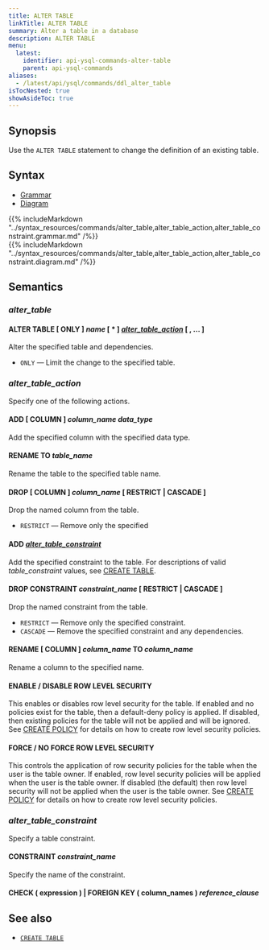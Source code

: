 ```yaml
---
title: ALTER TABLE
linkTitle: ALTER TABLE
summary: Alter a table in a database
description: ALTER TABLE
menu:
  latest:
    identifier: api-ysql-commands-alter-table
    parent: api-ysql-commands
aliases:
  - /latest/api/ysql/commands/ddl_alter_table
isTocNested: true
showAsideToc: true
---
```


## Synopsis

Use the `ALTER TABLE` statement to change the definition of an existing table.

## Syntax

<ul class="nav nav-tabs nav-tabs-yb">
  <li >
    <a href="#grammar" class="nav-link active" id="grammar-tab" data-toggle="tab" role="tab" aria-controls="grammar" aria-selected="true">
      <i class="fas fa-file-alt" aria-hidden="true"></i>
      Grammar
    </a>
  </li>
  <li>
    <a href="#diagram" class="nav-link" id="diagram-tab" data-toggle="tab" role="tab" aria-controls="diagram" aria-selected="false">
      <i class="fas fa-project-diagram" aria-hidden="true"></i>
      Diagram
    </a>
  </li>
</ul>

<div class="tab-content">
  <div id="grammar" class="tab-pane fade show active" role="tabpanel" aria-labelledby="grammar-tab">
    {{% includeMarkdown "../syntax_resources/commands/alter_table,alter_table_action,alter_table_constraint.grammar.md" /%}}
  </div>
  <div id="diagram" class="tab-pane fade" role="tabpanel" aria-labelledby="diagram-tab">
    {{% includeMarkdown "../syntax_resources/commands/alter_table,alter_table_action,alter_table_constraint.diagram.md" /%}}
  </div>
</div>

## Semantics

### *alter_table*

#### ALTER TABLE [ ONLY ] *name* [ * ] [*alter\_table\_action*](#alter_table_action) [ , ... ]

Alter the specified table and dependencies.

- `ONLY` — Limit the change to the specified table.

### *alter_table_action*

Specify one of the following actions.

#### ADD [ COLUMN ] *column_name* *data_type*

Add the specified column with the specified data type.

#### RENAME TO *table_name*

Rename the table to the specified table name.

#### DROP [ COLUMN ] *column_name* [ RESTRICT | CASCADE ]

Drop the named column from the table. 

- `RESTRICT` — Remove only the specified

#### ADD [*alter_table_constraint*](#alter-table-constraint)

Add the specified constraint to the table. For descriptions of valid *table_constraint* values, see [CREATE TABLE](../ddl_create_table).

#### DROP CONSTRAINT *constraint_name* [ RESTRICT | CASCADE ]

Drop the named constraint from the table.

- `RESTRICT` — Remove only the specified constraint.
- `CASCADE` — Remove the specified constraint and any dependencies.

#### RENAME [ COLUMN ] *column_name* TO *column_name*

Rename a column to the specified name.

#### ENABLE / DISABLE ROW LEVEL SECURITY

This enables or disables row level security for the table.
If enabled and no policies exist for the table, then a default-deny policy is applied.
If disabled, then existing policies for the table will not be applied and will be ignored.
See [CREATE POLICY](../dcl_create_policy) for details on how to create row level security policies.

#### FORCE / NO FORCE ROW LEVEL SECURITY

This controls the application of row security policies for the table when the user is the table owner.
If enabled, row level security policies will be applied when the user is the table owner.
If disabled (the default) then row level security will not be applied when the user is the table owner.
See [CREATE POLICY](../dcl_create_policy) for details on how to create row level security policies.

### *alter_table_constraint*

Specify a table constraint.

#### CONSTRAINT *constraint_name*

Specify the name of the constraint.

#### CHECK ( expression ) | FOREIGN KEY ( column_names ) *reference_clause*

## See also

- [`CREATE TABLE`](../ddl_create_table)
